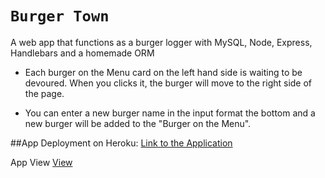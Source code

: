 # `Burger Town`

A web app that functions as a burger logger with MySQL, Node, Express, Handlebars and a homemade ORM

* Each burger on the Menu card on the left hand side is waiting to be devoured. When you clicks it, the burger will move to the right side of the page.

* You can enter a new burger name in the input format the bottom and a new burger will be added to the "Burger on the Menu".

##App Deployment on Heroku:
[Link to the Application](https://desolate-cliffs-89269.herokuapp.com)

App View
[View](public/assets/img/Screenshot.png)
